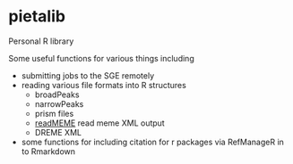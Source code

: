 # pietalib
Personal R library

Some useful functions for various things including 

- submitting jobs to the SGE remotely
- reading various file formats into R structures
    - broadPeaks
    - narrowPeaks
    - prism files
    - [readMEME](https://github.com/PietaSchofield/pietalib/blob/master/R/readMEME.R) read meme XML output
    - DREME XML
- some functions for including citation for r packages via RefManageR in to Rmarkdown


